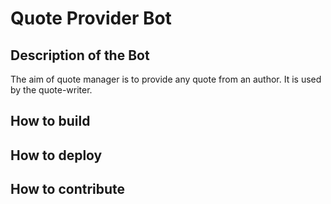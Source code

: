 # Quote Provider Bot

## Description of the Bot

The aim of quote manager is to provide any quote from an author. It is used by the quote-writer.

## How to build

## How to deploy

## How to contribute